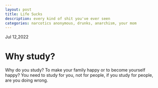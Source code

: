 ```yaml
---
layout: post
title: Life Sucks
description: every kind of shit you've ever seen
categories: narcotics anonymous, drunks, anarchism, your mom
---
```

Jul 12,2022

# Why study?
 Why do you study? To make your family happy or to become yourself
  happy? You need to study for you, not for people, if you study for
  people, are you doing wrong.
